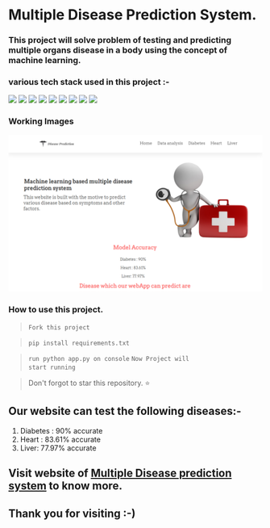 # Multiple Disease Prediction System.

### This project will solve problem of testing and predicting multiple organs disease in a body using the concept of machine learning.

### various tech stack used in this project :- 

<img src="https://img.shields.io/badge/Heroku-430098?style=for-the-badge&logo=heroku&logoColor=white" /> <img src="https://img.shields.io/badge/Flask-000000?style=for-the-badge&logo=flask&logoColor=white" /> <img src="https://img.shields.io/badge/jQuery-0769AD?style=for-the-badge&logo=jquery&logoColor=white" /> <img src="https://img.shields.io/badge/Colab-F9AB00?style=for-the-badge&logo=googlecolab&color=525252" /> <img src="https://img.shields.io/badge/Visual_Studio_Code-0078D4?style=for-the-badge&logo=visual%20studio%20code&logoColor=white" /> <img src="https://img.shields.io/badge/JavaScript-323330?style=for-the-badge&logo=javascript&logoColor=F7DF1E" /> <img src="https://img.shields.io/badge/Python-FFD43B?style=for-the-badge&logo=python&logoColor=blue" /> <img src="https://img.shields.io/badge/Pandas-2C2D72?style=for-the-badge&logo=pandas&logoColor=white" /> <img src = "https://img.shields.io/badge/Numpy-777BB4?style=for-the-badge&logo=numpy&logoColor=white" />

### Working Images
![Web capture_28-1-2022_162059_multiple-disease-predictor1 herokuapp com](https://github.com/Pawan9610/mdp/blob/main/static/home-page.png)

### How to use this project.
> <code>Fork this project</code>

> <code>pip install requirements.txt</code>

> <code>run python app.py on console</code>
> <code>Now Project will start running</code>

> Don't forgot to star this repository. ⭐

## Our website can test the following diseases:-
1) Diabetes : 90% accurate
2) Heart : 83.61% accurate
3) Liver: 77.97% accurate

## Visit website of [Multiple Disease prediction system](#) to know more.


## Thank you for visiting :-)
